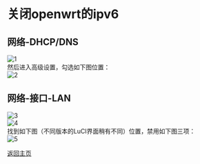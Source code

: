 # 关闭openwrt的ipv6        

## 网络-DHCP/DNS
![1](https://user-images.githubusercontent.com/73426989/159869762-e2776ee3-da80-4aa8-a5be-dd51e66aca2b.png)      
然后进入高级设置，勾选如下图位置：           
![2](https://user-images.githubusercontent.com/73426989/159869970-40698c5c-f10c-4658-b480-6b4f45aba50e.png)              

## 网络-接口-LAN      
![3](https://user-images.githubusercontent.com/73426989/159870095-f4283974-7b0f-47e7-8cbf-bae318ea500d.png)           
![4](https://user-images.githubusercontent.com/73426989/159870154-5df9af2a-417a-4802-9e93-4801f859dd1c.png)         
找到如下图（不同版本的LuCI界面稍有不同）位置，禁用如下图三项：      
![5](https://user-images.githubusercontent.com/73426989/159870185-c3c47038-466c-4105-9c8c-abf025c3bac8.png)


[返回主页](./README.md)          


